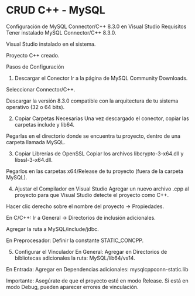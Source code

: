 # CRUD C++ - MySQL

Configuración de MySQL Connector/C++ 8.3.0 en Visual Studio
Requisitos
Tener instalado MySQL Connector/C++ 8.3.0.

Visual Studio instalado en el sistema.

Proyecto C++ creado.

Pasos de Configuración
1. Descargar el Conector
Ir a la página de MySQL Community Downloads.

Seleccionar Connector/C++.

Descargar la versión 8.3.0 compatible con la arquitectura de tu sistema operativo (32 o 64 bits).

2. Copiar Carpetas Necesarias
Una vez descargado el conector, copiar las carpetas include y lib64.

Pegarlas en el directorio donde se encuentra tu proyecto, dentro de una carpeta llamada MySQL.

3. Copiar Librerías de OpenSSL
Copiar los archivos libcrypto-3-x64.dll y libssl-3-x64.dll.

Pegarlos en las carpetas x64/Release de tu proyecto (fuera de la carpeta MySQL).

4. Ajustar el Compilador en Visual Studio
Agregar un nuevo archivo .cpp al proyecto para que Visual Studio detecte el proyecto como C++.

Hacer clic derecho sobre el nombre del proyecto → Propiedades.

En C/C++:
Ir a General → Directorios de inclusión adicionales.

Agregar la ruta a MySQL/include/jdbc.

En Preprocesador:
Definir la constante STATIC_CONCPP.

5. Configurar el Vinculador
En General:
Agregar en Directorios de bibliotecas adicionales la ruta: MySQL/lib64/vs14.

En Entrada:
Agregar en Dependencias adicionales:
mysqlcppconn-static.lib

Importante: Asegúrate de que el proyecto esté en modo Release.
Si está en modo Debug, pueden aparecer errores de vinculación.
